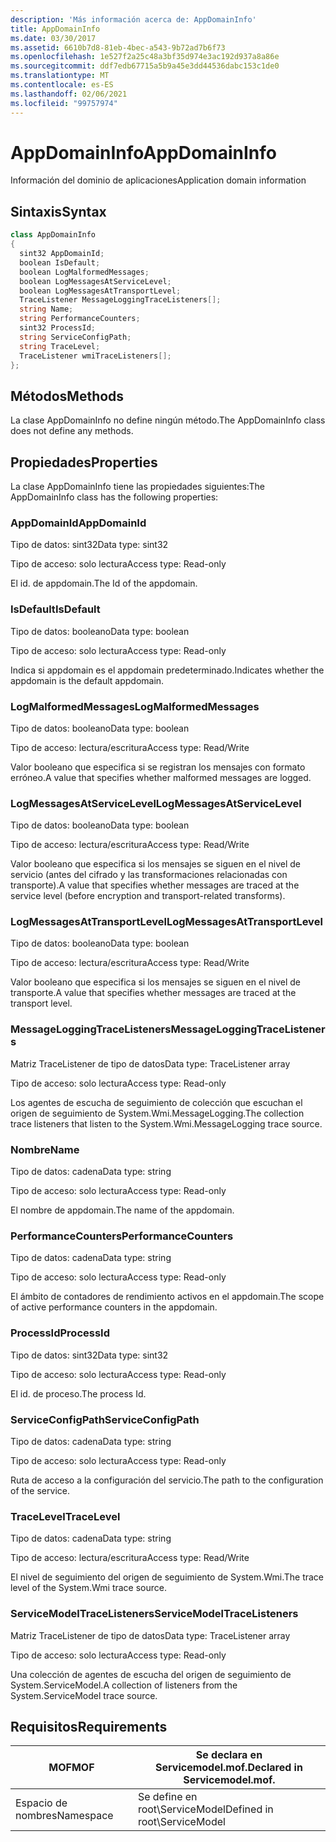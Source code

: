```yaml
---
description: 'Más información acerca de: AppDomainInfo'
title: AppDomainInfo
ms.date: 03/30/2017
ms.assetid: 6610b7d8-81eb-4bec-a543-9b72ad7b6f73
ms.openlocfilehash: 1e527f2a25c48a3bf35d974e3ac192d937a8a86e
ms.sourcegitcommit: ddf7edb67715a5b9a45e3dd44536dabc153c1de0
ms.translationtype: MT
ms.contentlocale: es-ES
ms.lasthandoff: 02/06/2021
ms.locfileid: "99757974"
---
```

# <a name="appdomaininfo"></a><span data-ttu-id="88562-103">AppDomainInfo</span><span class="sxs-lookup"><span data-stu-id="88562-103">AppDomainInfo</span></span>

<span data-ttu-id="88562-104">Información del dominio de aplicaciones</span><span class="sxs-lookup"><span data-stu-id="88562-104">Application domain information</span></span>  
  
## <a name="syntax"></a><span data-ttu-id="88562-105">Sintaxis</span><span class="sxs-lookup"><span data-stu-id="88562-105">Syntax</span></span>  
  
```csharp
class AppDomainInfo  
{  
  sint32 AppDomainId;  
  boolean IsDefault;  
  boolean LogMalformedMessages;  
  boolean LogMessagesAtServiceLevel;  
  boolean LogMessagesAtTransportLevel;  
  TraceListener MessageLoggingTraceListeners[];  
  string Name;  
  string PerformanceCounters;  
  sint32 ProcessId;  
  string ServiceConfigPath;  
  string TraceLevel;  
  TraceListener wmiTraceListeners[];  
};  
```  
  
## <a name="methods"></a><span data-ttu-id="88562-106">Métodos</span><span class="sxs-lookup"><span data-stu-id="88562-106">Methods</span></span>  

 <span data-ttu-id="88562-107">La clase AppDomainInfo no define ningún método.</span><span class="sxs-lookup"><span data-stu-id="88562-107">The AppDomainInfo class does not define any methods.</span></span>  
  
## <a name="properties"></a><span data-ttu-id="88562-108">Propiedades</span><span class="sxs-lookup"><span data-stu-id="88562-108">Properties</span></span>  

 <span data-ttu-id="88562-109">La clase AppDomainInfo tiene las propiedades siguientes:</span><span class="sxs-lookup"><span data-stu-id="88562-109">The AppDomainInfo class has the following properties:</span></span>  
  
### <a name="appdomainid"></a><span data-ttu-id="88562-110">AppDomainId</span><span class="sxs-lookup"><span data-stu-id="88562-110">AppDomainId</span></span>  

 <span data-ttu-id="88562-111">Tipo de datos: sint32</span><span class="sxs-lookup"><span data-stu-id="88562-111">Data type: sint32</span></span>  
  
 <span data-ttu-id="88562-112">Tipo de acceso: solo lectura</span><span class="sxs-lookup"><span data-stu-id="88562-112">Access type: Read-only</span></span>  
  
 <span data-ttu-id="88562-113">El id. de appdomain.</span><span class="sxs-lookup"><span data-stu-id="88562-113">The Id of the appdomain.</span></span>  
  
### <a name="isdefault"></a><span data-ttu-id="88562-114">IsDefault</span><span class="sxs-lookup"><span data-stu-id="88562-114">IsDefault</span></span>  

 <span data-ttu-id="88562-115">Tipo de datos: booleano</span><span class="sxs-lookup"><span data-stu-id="88562-115">Data type: boolean</span></span>  
  
 <span data-ttu-id="88562-116">Tipo de acceso: solo lectura</span><span class="sxs-lookup"><span data-stu-id="88562-116">Access type: Read-only</span></span>  
  
 <span data-ttu-id="88562-117">Indica si appdomain es el appdomain predeterminado.</span><span class="sxs-lookup"><span data-stu-id="88562-117">Indicates whether the appdomain is the default appdomain.</span></span>  
  
### <a name="logmalformedmessages"></a><span data-ttu-id="88562-118">LogMalformedMessages</span><span class="sxs-lookup"><span data-stu-id="88562-118">LogMalformedMessages</span></span>  

 <span data-ttu-id="88562-119">Tipo de datos: booleano</span><span class="sxs-lookup"><span data-stu-id="88562-119">Data type: boolean</span></span>  
  
 <span data-ttu-id="88562-120">Tipo de acceso: lectura/escritura</span><span class="sxs-lookup"><span data-stu-id="88562-120">Access type: Read/Write</span></span>  
  
 <span data-ttu-id="88562-121">Valor booleano que especifica si se registran los mensajes con formato erróneo.</span><span class="sxs-lookup"><span data-stu-id="88562-121">A value that specifies whether malformed messages are logged.</span></span>  
  
### <a name="logmessagesatservicelevel"></a><span data-ttu-id="88562-122">LogMessagesAtServiceLevel</span><span class="sxs-lookup"><span data-stu-id="88562-122">LogMessagesAtServiceLevel</span></span>  

 <span data-ttu-id="88562-123">Tipo de datos: booleano</span><span class="sxs-lookup"><span data-stu-id="88562-123">Data type: boolean</span></span>  
  
 <span data-ttu-id="88562-124">Tipo de acceso: lectura/escritura</span><span class="sxs-lookup"><span data-stu-id="88562-124">Access type: Read/Write</span></span>  
  
 <span data-ttu-id="88562-125">Valor booleano que especifica si los mensajes se siguen en el nivel de servicio (antes del cifrado y las transformaciones relacionadas con transporte).</span><span class="sxs-lookup"><span data-stu-id="88562-125">A value that specifies whether messages are traced at the service level (before encryption and transport-related transforms).</span></span>  
  
### <a name="logmessagesattransportlevel"></a><span data-ttu-id="88562-126">LogMessagesAtTransportLevel</span><span class="sxs-lookup"><span data-stu-id="88562-126">LogMessagesAtTransportLevel</span></span>  

 <span data-ttu-id="88562-127">Tipo de datos: booleano</span><span class="sxs-lookup"><span data-stu-id="88562-127">Data type: boolean</span></span>  
  
 <span data-ttu-id="88562-128">Tipo de acceso: lectura/escritura</span><span class="sxs-lookup"><span data-stu-id="88562-128">Access type: Read/Write</span></span>  
  
 <span data-ttu-id="88562-129">Valor booleano que especifica si los mensajes se siguen en el nivel de transporte.</span><span class="sxs-lookup"><span data-stu-id="88562-129">A value that specifies whether messages are traced at the transport level.</span></span>  
  
### <a name="messageloggingtracelisteners"></a><span data-ttu-id="88562-130">MessageLoggingTraceListeners</span><span class="sxs-lookup"><span data-stu-id="88562-130">MessageLoggingTraceListeners</span></span>  

 <span data-ttu-id="88562-131">Matriz TraceListener de tipo de datos</span><span class="sxs-lookup"><span data-stu-id="88562-131">Data type: TraceListener array</span></span>  
  
 <span data-ttu-id="88562-132">Tipo de acceso: solo lectura</span><span class="sxs-lookup"><span data-stu-id="88562-132">Access type: Read-only</span></span>  
  
 <span data-ttu-id="88562-133">Los agentes de escucha de seguimiento de colección que escuchan el origen de seguimiento de System.Wmi.MessageLogging.</span><span class="sxs-lookup"><span data-stu-id="88562-133">The collection trace listeners that listen to the System.Wmi.MessageLogging trace source.</span></span>  
  
### <a name="name"></a><span data-ttu-id="88562-134">Nombre</span><span class="sxs-lookup"><span data-stu-id="88562-134">Name</span></span>  

 <span data-ttu-id="88562-135">Tipo de datos: cadena</span><span class="sxs-lookup"><span data-stu-id="88562-135">Data type: string</span></span>  
  
 <span data-ttu-id="88562-136">Tipo de acceso: solo lectura</span><span class="sxs-lookup"><span data-stu-id="88562-136">Access type: Read-only</span></span>  
  
 <span data-ttu-id="88562-137">El nombre de appdomain.</span><span class="sxs-lookup"><span data-stu-id="88562-137">The name of the appdomain.</span></span>  
  
### <a name="performancecounters"></a><span data-ttu-id="88562-138">PerformanceCounters</span><span class="sxs-lookup"><span data-stu-id="88562-138">PerformanceCounters</span></span>  

 <span data-ttu-id="88562-139">Tipo de datos: cadena</span><span class="sxs-lookup"><span data-stu-id="88562-139">Data type: string</span></span>  
  
 <span data-ttu-id="88562-140">Tipo de acceso: solo lectura</span><span class="sxs-lookup"><span data-stu-id="88562-140">Access type: Read-only</span></span>  
  
 <span data-ttu-id="88562-141">El ámbito de contadores de rendimiento activos en el appdomain.</span><span class="sxs-lookup"><span data-stu-id="88562-141">The scope of active performance counters in the appdomain.</span></span>  
  
### <a name="processid"></a><span data-ttu-id="88562-142">ProcessId</span><span class="sxs-lookup"><span data-stu-id="88562-142">ProcessId</span></span>  

 <span data-ttu-id="88562-143">Tipo de datos: sint32</span><span class="sxs-lookup"><span data-stu-id="88562-143">Data type: sint32</span></span>  
  
 <span data-ttu-id="88562-144">Tipo de acceso: solo lectura</span><span class="sxs-lookup"><span data-stu-id="88562-144">Access type: Read-only</span></span>  
  
 <span data-ttu-id="88562-145">El id. de proceso.</span><span class="sxs-lookup"><span data-stu-id="88562-145">The process Id.</span></span>  
  
### <a name="serviceconfigpath"></a><span data-ttu-id="88562-146">ServiceConfigPath</span><span class="sxs-lookup"><span data-stu-id="88562-146">ServiceConfigPath</span></span>  

 <span data-ttu-id="88562-147">Tipo de datos: cadena</span><span class="sxs-lookup"><span data-stu-id="88562-147">Data type: string</span></span>  
  
 <span data-ttu-id="88562-148">Tipo de acceso: solo lectura</span><span class="sxs-lookup"><span data-stu-id="88562-148">Access type: Read-only</span></span>  
  
 <span data-ttu-id="88562-149">Ruta de acceso a la configuración del servicio.</span><span class="sxs-lookup"><span data-stu-id="88562-149">The path to the configuration of the service.</span></span>  
  
### <a name="tracelevel"></a><span data-ttu-id="88562-150">TraceLevel</span><span class="sxs-lookup"><span data-stu-id="88562-150">TraceLevel</span></span>  

 <span data-ttu-id="88562-151">Tipo de datos: cadena</span><span class="sxs-lookup"><span data-stu-id="88562-151">Data type: string</span></span>  
  
 <span data-ttu-id="88562-152">Tipo de acceso: lectura/escritura</span><span class="sxs-lookup"><span data-stu-id="88562-152">Access type: Read/Write</span></span>  
  
 <span data-ttu-id="88562-153">El nivel de seguimiento del origen de seguimiento de System.Wmi.</span><span class="sxs-lookup"><span data-stu-id="88562-153">The trace level of the System.Wmi trace source.</span></span>  
  
### <a name="servicemodeltracelisteners"></a><span data-ttu-id="88562-154">ServiceModelTraceListeners</span><span class="sxs-lookup"><span data-stu-id="88562-154">ServiceModelTraceListeners</span></span>  

 <span data-ttu-id="88562-155">Matriz TraceListener de tipo de datos</span><span class="sxs-lookup"><span data-stu-id="88562-155">Data type: TraceListener array</span></span>  
  
 <span data-ttu-id="88562-156">Tipo de acceso: solo lectura</span><span class="sxs-lookup"><span data-stu-id="88562-156">Access type: Read-only</span></span>  
  
 <span data-ttu-id="88562-157">Una colección de agentes de escucha del origen de seguimiento de System.ServiceModel.</span><span class="sxs-lookup"><span data-stu-id="88562-157">A collection of listeners from the System.ServiceModel trace source.</span></span>  
  
## <a name="requirements"></a><span data-ttu-id="88562-158">Requisitos</span><span class="sxs-lookup"><span data-stu-id="88562-158">Requirements</span></span>  
  
|<span data-ttu-id="88562-159">MOF</span><span class="sxs-lookup"><span data-stu-id="88562-159">MOF</span></span>|<span data-ttu-id="88562-160">Se declara en Servicemodel.mof.</span><span class="sxs-lookup"><span data-stu-id="88562-160">Declared in Servicemodel.mof.</span></span>|  
|---------|-----------------------------------|  
|<span data-ttu-id="88562-161">Espacio de nombres</span><span class="sxs-lookup"><span data-stu-id="88562-161">Namespace</span></span>|<span data-ttu-id="88562-162">Se define en root\ServiceModel</span><span class="sxs-lookup"><span data-stu-id="88562-162">Defined in root\ServiceModel</span></span>|
